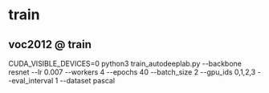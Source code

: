 
# train

## voc2012       @ train

CUDA_VISIBLE_DEVICES=0 python3 train_autodeeplab.py --backbone resnet --lr 0.007 --workers 4 --epochs 40 --batch_size 2 --gpu_ids 0,1,2,3 --eval_interval 1 --dataset pascal
